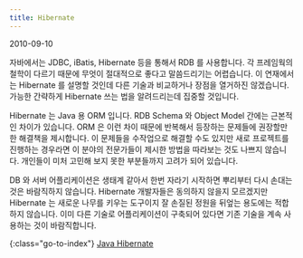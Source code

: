 ```yaml
---
title: Hibernate
---
```


2010-09-10

자바에서는 JDBC, iBatis, Hibernate 등을 통해서 RDB 를 사용합니다.
각 프레임웍의 철학이 다르기 때문에 무엇이 절대적으로 좋다고 말씀드리기는 어렵습니다.
이 연재에서는 Hibernate 를 설명할 것인데 다른 기술과 비교하거나 장점을 열거하진 않겠습니다.
가능한 간략하게 Hibernate 쓰는 법을 알려드리는데 집중할 것입니다.

Hibernate 는 Java 용 ORM 입니다.
RDB Schema 와 Object Model 간에는 근본적인 차이가 있습니다.
ORM 은 이런 차이 때문에 반복해서 등장하는 문제들에 권장할만한 해결책을 제시합니다.
이 문제들을 수작업으로 해결할 수도 있지만 새로 프로젝트를 진행하는 경우라면
이 분야의 전문가들이 제시한 방법을 따라보는 것도 나쁘지 않습니다.
개인들이 미처 고민해 보지 못한 부분들까지 고려가 되어 있습니다.

DB 와 서버 어플리케이션은 생태계 같아서 한번 자라기 시작하면 뿌리부터 다시 손대는 것은 바람직하지 않습니다.
Hibernate 개발자들은 동의하지 않을지 모르겠지만
Hibernate 는 새로운 나무를 키우는 도구이지 잘 손질된 정원을 뒤엎는 용도에는 적합하지 않습니다.
이미 다른 기술로 어플리케이션이 구축되어 있다면 기존 기술을 계속 사용하는 것이 바람직합니다.


{:class="go-to-index"}
[Java Hibernate](index)
